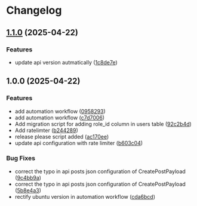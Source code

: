 # Changelog

## [1.1.0](https://github.com/waditya/go-social/compare/v1.0.0...v1.1.0) (2025-04-22)


### Features

* update api version autmatically ([1c8de7e](https://github.com/waditya/go-social/commit/1c8de7eb4701bb3df2dbe1a1f9e8c42f17e75849))

## 1.0.0 (2025-04-22)


### Features

* add automation workflow ([0958293](https://github.com/waditya/go-social/commit/0958293d484c43d5b7c7fbeda180fc1a077f2186))
* add automation workflow ([c7d7006](https://github.com/waditya/go-social/commit/c7d700682c83c28efeb3c85c7bd1c7d69e090574))
* Add migration script for adding role_id column in users table ([92c2b4d](https://github.com/waditya/go-social/commit/92c2b4d85a710f3c93b6c284a613d502c76b93c4))
* Add ratelimter ([b244289](https://github.com/waditya/go-social/commit/b24428966673da4ad97a96d5c1947725b7a5c680))
* release please script added ([ac170ee](https://github.com/waditya/go-social/commit/ac170eea724b199bd66de1213c309ebb487be852))
* update api configuration with rate limiter ([b603c04](https://github.com/waditya/go-social/commit/b603c0457b31ac42b8eb4fd6cd3aa0ff76c8514f))


### Bug Fixes

* correct the typo in api posts json configuration of CreatePostPayload ([9c4bb9a](https://github.com/waditya/go-social/commit/9c4bb9a607c614ea3a168fa9ec2b8e59c432da07))
* correct the typo in api posts json configuration of CreatePostPayload ([5b8e4a3](https://github.com/waditya/go-social/commit/5b8e4a33b0ed1f80e7f0fab717ce582f3e04421e))
* rectify ubuntu version in automation workflow ([cda6bcd](https://github.com/waditya/go-social/commit/cda6bcdbd471b8123873002bff99f547134df506))
